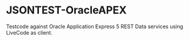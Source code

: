# JSONTEST-OracleAPEX
Testcode against Oracle Application Express 5 REST Data services using LiveCode as client.
